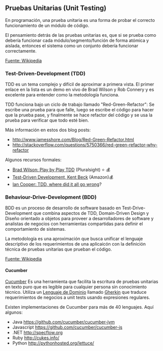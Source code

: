 ## Pruebas Unitarias (Unit Testing)

En programación, una prueba unitaria es una forma de probar el correcto
funcionamiento de un módulo de código.

El pensamiento detrás de las pruebas unitarias es, que si se prueba como
debería funcionar cada módulo/segmento/función de forma atómica y aislada,
entonces el sistema como un conjunto debería funcionar correctamente.

[Fuente: Wikipedia](http://es.wikipedia.org/wiki/Prueba_unitaria)

### Test-Driven-Development (TDD)
TDD es un tema complejo y difícil de aproximar a primera vista. El primer enlace
en la lista es un demo en vivo de Brad Wilson y Rob Connery y es excelente para
entender como la metodología funciona.

TDD funciona bajo un ciclo de trabajo llamado "Red-Green-Refactor": Se escribe una prueba para que falle,
luego se escribe el código para hacer que la prueba pase, y finalmente se hace refactor del código y se
usa la prueba para verificar que todo esté bien.

Más información en estos dos blog posts:
- http://www.jamesshore.com/Blog/Red-Green-Refactor.html
- http://stackoverflow.com/questions/5750366/red-green-refactor-why-refactor

Algunos recursos formales:
* [Brad Wilson: Play by Play TDD](http://pluralsight.com/training/courses/TableOfContents?courseName=play-by-play-wilson-tdd) (Pluralsight) :star: :moneybag:
* [Test-Driven Development, Kent Beck](http://amzn.com/0321146530) (Amazon):moneybag:
* [Ian Cooper: TDD, where did it all go wrong](http://vimeo.com/68375232)?


### Behaviour-Drive-Development (BDD)
BDD es un proceso de desarrollo de software basado en Test-Drive-Development que combina
aspectos de TDD, Domain-Driven Design y Diseño orientado a objetos para proveer a
desarrolladores de software y analistas de negocios con herramientas compartidas
para definir el comportamiento de sistemas.

La metodología es una aproximación que busca unificar el lenguaje descriptivo
de los requerimientos de una aplicaicón con la definición técnica de pruebas unitarias
que prueban el código.

[Fuente: Wikipedia](http://en.wikipedia.org/wiki/Behavior-driven_development)

#### Cucumber
[Cucumber](http://cukes.info/)  Es una herramienta que facilita
la escritura de pruebas unitarias en texto puro que es legible para cualquier persona
sin conocimiento técnico. Utiliza un [Lenguaje de Dominio](http://martinfowler.com/books/dsl.html)
llamado [Gherkin](https://github.com/cucumber/cucumber/wiki/Gherkin) que traduce
requerimientos de negocios a unit tests usando expresiones regulares.

Existen implementaciones de Cucumber para más de 40 lenguajes. Aquí algunos:
* Java https://github.com/cucumber/cucumber-jvm
* Javascript https://github.com/cucumber/cucumber-js
* .NET http://specflow.org
* Ruby http://cukes.info/
* Python http://pythonhosted.org/lettuce/
